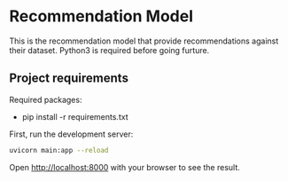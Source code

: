 # Recommendation Model

This is the recommendation model that provide recommendations against their dataset. Python3 is required before going furture.
## Project requirements

Required packages:
- pip install -r requirements.txt

First, run the development server:

```bash
uvicorn main:app --reload
```

Open [http://localhost:8000](http://localhost:8000) with your browser to see the result.
